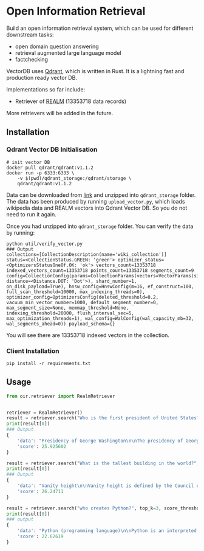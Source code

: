 # Open Information Retrieval
Build an open information retrieval system, which can be used for different downstream tasks:
- open domain question answering
- retrieval augmented large language model 
- factchecking

VectorDB uses [Qdrant](https://github.com/qdrant/qdrant.git), which is written in Rust. It is a lightning fast and production ready vector DB. 

Implementations so far include:
- Retriever of [REALM](https://arxiv.org/pdf/2002.08909.pdf) (13353718 data records)

More retrievers will be added in the future.


## Installation
### Qdrant Vector DB Initialisation
```shell
# init vector DB
docker pull qdrant/qdrant:v1.1.2
docker run -p 6333:6333 \
    -v $(pwd)/qdrant_storage:/qdrant/storage \
    qdrant/qdrant:v1.1.2
```
Data can be downloaded from [link](https://drive.google.com/drive/folders/1aropPBbAcQ1C-SjTY8BgwtnpiL2pinS3?usp=share_link) and unzipped into `qdrant_storage` folder.
The data has been produced by running `upload_vector.py`, which loads wikipedia data and REALM vectors into Qdrant Vector DB. So you do not need to run it again.

Once you had unzipped into `qdrant_storage` folder. You can verify the data by running:
```shell
python util/verify_vector.py
### Output
collections=[CollectionDescription(name='wiki_collection')]
status=<CollectionStatus.GREEN: 'green'> optimizer_status=<OptimizersStatusOneOf.OK: 'ok'> vectors_count=13353718 indexed_vectors_count=13353718 points_count=13353718 segments_count=9 config=CollectionConfig(params=CollectionParams(vectors=VectorParams(size=128, distance=<Distance.DOT: 'Dot'>), shard_number=1, on_disk_payload=True), hnsw_config=HnswConfig(m=16, ef_construct=100, full_scan_threshold=10000, max_indexing_threads=0), optimizer_config=OptimizersConfig(deleted_threshold=0.2, vacuum_min_vector_number=1000, default_segment_number=0, max_segment_size=None, memmap_threshold=None, indexing_threshold=20000, flush_interval_sec=5, max_optimization_threads=1), wal_config=WalConfig(wal_capacity_mb=32, wal_segments_ahead=0)) payload_schema={}
```
You will see there are 13353718 indexed vectors in the collection.


### Client Installation
```shell
pip install -r requirements.txt
```

## Usage
```python
from oir.retriever import RealmRetriever


retriever = RealmRetriever()
result = retriever.search("Who is the first president of United States?", top_k=3, score_threshold=20.0)
print(result[0])
### Output
{
    'data': "Presidency of George Washington\n\nThe presidency of George Washington began on April 30, 1789, when Washington was inaugurated as the first President of the United States, and ended on March 4, 1797. Washington took office after the 1788–89 presidential election, the nation's first quadrennial presidential election, in which he was elected unanimously. Washington was re-elected unanimously in the 1792 presidential election, and chose to retire after two terms. He was succeeded by his vice president, John Adams of the Federalist Party. Washington had established his preeminence among the new nation's Founding Fathers through his service as Commander-in-Chief of the Continental Army during the American Revolutionary War and as President of the 1787 Constitutional Convention. Once the Constitution was approved, it was widely expected that Washington would become the first President of the United States, despite his own desire to retire from public life. In his first inaugural address, Washington expressed both his reluctance to accept the presidency and his inexperience with the duties of civil administration, but he proved an able leader. Washington presided over the establishment of the new federal governmentappointing all of the high-ranking officials in the executive and judicial branches, shaping numerous political practices, and establishing the site of the permanent capital of the United States.",
    'score': 25.925602
}

result = retriever.search("What is the tallest building in the world?", top_k=3, score_threshold=20.0)
print(result[0])
### Output
{
    'data': "Vanity height\n\nVanity height is defined by the Council on Tall Buildings and Urban Habitat (CTBUH) as the height difference between a skyscraper's pinnacle and the highest usable floor (usually observatory, office, restaurant, retail or hotel/residential). Because the CTBUH ranks the world's tallest buildings by height to pinnacle, a number of buildings appear higher in the rankings than they otherwise would due to extremely long spires. The controversy began when the Petronas Towers were named as the world's tallest buildings in 1998, despite having a roof 63.4\xa0m (208\xa0ft) lower than that of the Willis Tower. The current world's tallest building, Burj Khalifa, is officially 828 meters tall, but its highest usable floor is 585m above ground. Therefore, its vanity height is defined as 244 meters, or 29% of the building's total height. The likely next tallest building, Jeddah Tower (designed by the same architect), will be over 1,000 meters tall but its highest floor is 630m above ground. The top 370m (equivalent to an 85-story building) or 37% of the building's total height is unusable. When vanity height is excluded, the height progression of the world's tallest buildings looks much more modest in comparison.",
    'score': 26.24711
}

result = retriever.search("who creates Python?", top_k=3, score_threshold=20.0)
print(result[0])
### output
{
    'data': "Python (programming language)\n\nPython is an interpreted, high-level, general-purpose programming language. Created by Guido van Rossum and first released in 1991, Python has a design philosophy that emphasizes code readability, notably using significant whitespace. It provides constructs that enable clear programming on both small and large scales. In July 2018, Van Rossum stepped down as the leader in the language community. Python features a dynamic type system and automatic memory management. It supports multiple programming paradigms, including object-oriented, imperative, functional and procedural, and has a large and comprehensive standard library. Python interpreters are available for many operating systems. CPython, the reference implementation of Python, is open source software and has a community-based development model, as do nearly all of Python's other implementations. Python and CPython are managed by the non-profit Python Software Foundation. Python was conceived in the late 1980s by Guido van Rossum at Centrum Wiskunde & Informatica (CWI) in the Netherlands as a successor to the ABC language (itself inspired by SETL), capable of exception handling and interfacing with the Amoeba operating system. Its implementation began in December 1989.",
    'score': 22.62619
}

```

